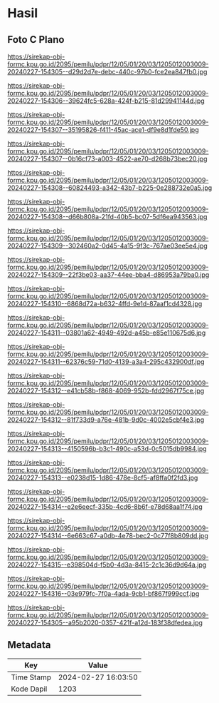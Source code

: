 # Hasil

## Foto C Plano

https://sirekap-obj-formc.kpu.go.id/2095/pemilu/pdpr/12/05/01/20/03/1205012003009-20240227-154305--d29d2d7e-debc-440c-97b0-fce2ea847fb0.jpg

https://sirekap-obj-formc.kpu.go.id/2095/pemilu/pdpr/12/05/01/20/03/1205012003009-20240227-154306--39624fc5-628a-424f-b215-81d29941144d.jpg

https://sirekap-obj-formc.kpu.go.id/2095/pemilu/pdpr/12/05/01/20/03/1205012003009-20240227-154307--35195826-f411-45ac-ace1-df9e8d1fde50.jpg

https://sirekap-obj-formc.kpu.go.id/2095/pemilu/pdpr/12/05/01/20/03/1205012003009-20240227-154307--0b16cf73-a003-4522-ae70-d268b73bec20.jpg

https://sirekap-obj-formc.kpu.go.id/2095/pemilu/pdpr/12/05/01/20/03/1205012003009-20240227-154308--60824493-a342-43b7-b225-0e288732e0a5.jpg

https://sirekap-obj-formc.kpu.go.id/2095/pemilu/pdpr/12/05/01/20/03/1205012003009-20240227-154308--d66b808a-21fd-40b5-bc07-5df6ea943563.jpg

https://sirekap-obj-formc.kpu.go.id/2095/pemilu/pdpr/12/05/01/20/03/1205012003009-20240227-154309--302460a2-0d45-4a15-9f3c-767ae03ee5e4.jpg

https://sirekap-obj-formc.kpu.go.id/2095/pemilu/pdpr/12/05/01/20/03/1205012003009-20240227-154309--22f3be03-aa37-44ee-bba4-d86953a79ba0.jpg

https://sirekap-obj-formc.kpu.go.id/2095/pemilu/pdpr/12/05/01/20/03/1205012003009-20240227-154310--6868d72a-b632-4ffd-9e1d-87aaf1cd4328.jpg

https://sirekap-obj-formc.kpu.go.id/2095/pemilu/pdpr/12/05/01/20/03/1205012003009-20240227-154311--03801a62-4949-492d-a45b-e85e110675d6.jpg

https://sirekap-obj-formc.kpu.go.id/2095/pemilu/pdpr/12/05/01/20/03/1205012003009-20240227-154311--62376c59-71d0-4139-a3a4-295c432900df.jpg

https://sirekap-obj-formc.kpu.go.id/2095/pemilu/pdpr/12/05/01/20/03/1205012003009-20240227-154312--e41cb58b-f868-4069-952b-fdd2967f75ce.jpg

https://sirekap-obj-formc.kpu.go.id/2095/pemilu/pdpr/12/05/01/20/03/1205012003009-20240227-154312--81f733d9-a76e-481b-9d0c-4002e5cbf4e3.jpg

https://sirekap-obj-formc.kpu.go.id/2095/pemilu/pdpr/12/05/01/20/03/1205012003009-20240227-154313--4150596b-b3c1-490c-a53d-0c5015db9984.jpg

https://sirekap-obj-formc.kpu.go.id/2095/pemilu/pdpr/12/05/01/20/03/1205012003009-20240227-154313--e0238d15-1d86-478e-8cf5-af8ffa0f2fd3.jpg

https://sirekap-obj-formc.kpu.go.id/2095/pemilu/pdpr/12/05/01/20/03/1205012003009-20240227-154314--e2e6eecf-335b-4cd6-8b6f-e78d68aa1f74.jpg

https://sirekap-obj-formc.kpu.go.id/2095/pemilu/pdpr/12/05/01/20/03/1205012003009-20240227-154314--6e663c67-a0db-4e78-bec2-0c77f8b809dd.jpg

https://sirekap-obj-formc.kpu.go.id/2095/pemilu/pdpr/12/05/01/20/03/1205012003009-20240227-154315--e398504d-f5b0-4d3a-8415-2c1c36d9d64a.jpg

https://sirekap-obj-formc.kpu.go.id/2095/pemilu/pdpr/12/05/01/20/03/1205012003009-20240227-154316--03e979fc-7f0a-4ada-9cb1-bf867f999ccf.jpg

https://sirekap-obj-formc.kpu.go.id/2095/pemilu/pdpr/12/05/01/20/03/1205012003009-20240227-154305--a95b2020-0357-421f-a12d-183f38dfedea.jpg


## Metadata

| Key        | Value               |
| ---------- | ------------------- |
| Time Stamp | 2024-02-27 16:03:50 |
| Kode Dapil | 1203                |



